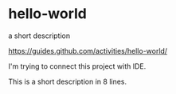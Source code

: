 # hello-world
a short description

https://guides.github.com/activities/hello-world/

I'm trying to connect this project with IDE.

This is a short description in 8 lines.